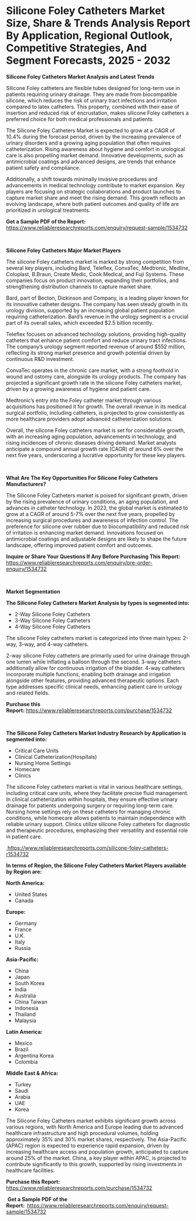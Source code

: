 <p><h1>Silicone Foley Catheters Market Size, Share & Trends Analysis Report By Application, Regional Outlook, Competitive Strategies, And Segment Forecasts, 2025 - 2032</h1></p><p><strong>Silicone Foley Catheters Market Analysis and Latest Trends</strong></p>
<p><p>Silicone Foley catheters are flexible tubes designed for long-term use in patients requiring urinary drainage. They are made from biocompatible silicone, which reduces the risk of urinary tract infections and irritation compared to latex catheters. This property, combined with their ease of insertion and reduced risk of encrustation, makes silicone Foley catheters a preferred choice for both medical professionals and patients.</p><p>The Silicone Foley Catheters Market is expected to grow at a CAGR of 10.4% during the forecast period, driven by the increasing prevalence of urinary disorders and a growing aging population that often requires catheterization. Rising awareness about hygiene and comfort in urological care is also propelling market demand. Innovative developments, such as antimicrobial coatings and advanced designs, are trends that enhance patient safety and compliance. </p><p>Additionally, a shift towards minimally invasive procedures and advancements in medical technology contribute to market expansion. Key players are focusing on strategic collaborations and product launches to capture market share and meet the rising demand. This growth reflects an evolving landscape, where both patient outcomes and quality of life are prioritized in urological treatments.</p></p>
<p><strong>Get a Sample PDF of the Report:&nbsp;</strong> <a href="https://www.reliableresearchreports.com/enquiry/request-sample/1534732?utm_campaign=3069&utm_medium=2&utm_source=Github&utm_content=ia&utm_term=16042025&utm_id=silicone-foley-catheters">https://www.reliableresearchreports.com/enquiry/request-sample/1534732</a></p>
<p>&nbsp;</p>
<p><strong>Silicone Foley Catheters Major Market Players</strong></p>
<p><p>The silicone Foley catheters market is marked by strong competition from several key players, including Bard, Teleflex, ConvaTec, Medtronic, Medline, Coloplast, B.Braun, Create Medic, Cook Medical, and Fuji Systems. These companies focus on product innovation, expanding their portfolios, and strengthening distribution channels to capture market share.</p><p>Bard, part of Becton, Dickinson and Company, is a leading player known for its innovative catheter designs. The company has seen steady growth in its urology division, supported by an increasing global patient population requiring catheterization. Bard’s revenue in the urology segment is a crucial part of its overall sales, which exceeded $2.5 billion recently.</p><p>Teleflex focuses on advanced technology solutions, providing high-quality catheters that enhance patient comfort and reduce urinary tract infections. The company’s urology segment reported revenue of around $552 million, reflecting its strong market presence and growth potential driven by continuous R&D investment.</p><p>ConvaTec operates in the chronic care market, with a strong foothold in wound and ostomy care, alongside its urology products. The company has projected a significant growth rate in the silicone Foley catheters market, driven by a growing awareness of hygiene and patient care.</p><p>Medtronic’s entry into the Foley catheter market through various acquisitions has positioned it for growth. The overall revenue in its medical surgical portfolio, including catheters, is projected to grow consistently as more healthcare providers adopt advanced catheterization solutions.</p><p>Overall, the silicone Foley catheters market is set for considerable growth, with an increasing aging population, advancements in technology, and rising incidences of chronic diseases driving demand. Market analysts anticipate a compound annual growth rate (CAGR) of around 6% over the next five years, underscoring a lucrative opportunity for these key players.</p></p>
<p>&nbsp;</p>
<p><strong>What Are The Key Opportunities For Silicone Foley Catheters Manufacturers?</strong></p>
<p><p>The Silicone Foley Catheters market is poised for significant growth, driven by the rising prevalence of urinary conditions, an aging population, and advances in catheter technology. In 2023, the global market is estimated to grow at a CAGR of around 5-7% over the next five years, propelled by increasing surgical procedures and awareness of infection control. The preference for silicone over rubber due to biocompatibility and reduced risk of irritation is enhancing market demand. Innovations focused on antimicrobial coatings and adjustable designs are likely to shape the future landscape, offering improved patient comfort and outcomes.</p></p>
<p><strong>Inquire or Share Your Questions If Any Before Purchasing This Report:</strong> <a href="https://www.reliableresearchreports.com/enquiry/pre-order-enquiry/1534732?utm_campaign=3069&utm_medium=2&utm_source=Github&utm_content=ia&utm_term=16042025&utm_id=silicone-foley-catheters">https://www.reliableresearchreports.com/enquiry/pre-order-enquiry/1534732</a></p>
<p>&nbsp;</p>
<p><strong>Market Segmentation</strong></p>
<p><strong>The Silicone Foley Catheters Market Analysis by types is segmented into:</strong></p>
<p><ul><li>2-Way Silicone Foley Catheters</li><li>3-Way Silicone Foley Catheters</li><li>4-Way Silicone Foley Catheters</li></ul></p>
<p><p>The silicone Foley catheters market is categorized into three main types: 2-way, 3-way, and 4-way catheters. </p><p>2-way silicone Foley catheters are primarily used for urine drainage through one lumen while inflating a balloon through the second. 3-way catheters additionally allow for continuous irrigation of the bladder. 4-way catheters incorporate multiple functions, enabling both drainage and irrigation alongside other features, providing advanced therapeutic options. Each type addresses specific clinical needs, enhancing patient care in urology and related fields.</p></p>
<p><strong>Purchase this Report:&nbsp;</strong><a href="https://www.reliableresearchreports.com/purchase/1534732?utm_campaign=3069&utm_medium=2&utm_source=Github&utm_content=ia&utm_term=16042025&utm_id=silicone-foley-catheters">https://www.reliableresearchreports.com/purchase/1534732</a></p>
<p>&nbsp;</p>
<p><strong>The Silicone Foley Catheters Market Industry Research by Application is segmented into:</strong></p>
<p><ul><li>Critical Care Units</li><li>Clinical Catheterization(Hospitals)</li><li>Nursing Home Settings</li><li>Homecare</li><li>Clinics</li></ul></p>
<p><p>The silicone Foley catheters market is vital in various healthcare settings, including critical care units, where they facilitate precise fluid management. In clinical catheterization within hospitals, they ensure effective urinary drainage for patients undergoing surgery or requiring long-term care. Nursing home settings rely on these catheters for managing chronic conditions, while homecare allows patients to maintain independence with reliable urinary support. Clinics utilize silicone Foley catheters for diagnostic and therapeutic procedures, emphasizing their versatility and essential role in patient care.</p></p>
<p><a href="https://www.reliableresearchreports.com/silicone-foley-catheters-r1534732?utm_campaign=3069&utm_medium=2&utm_source=Github&utm_content=ia&utm_term=16042025&utm_id=silicone-foley-catheters">&nbsp;https://www.reliableresearchreports.com/silicone-foley-catheters-r1534732</a></p>
<p><strong>In terms of Region, the Silicone Foley Catheters Market Players available by Region are:</strong></p>
<p>
    <p> <strong> North America: </strong>
        <ul>
            <li>United States</li>
            <li>Canada</li>
        </ul>
        </p> 
    <p> <strong> Europe: </strong>
        <ul>
            <li>Germany</li>
            <li>France</li>
            <li>U.K.</li>
            <li>Italy</li>
            <li>Russia</li>
        </ul>
        </p> 
    <p> <strong> Asia-Pacific: </strong>
        <ul>
            <li>China</li>
            <li>Japan</li>
            <li>South Korea</li>
            <li>India</li>
            <li>Australia</li>
            <li>China Taiwan</li>
            <li>Indonesia</li>
            <li>Thailand</li>
            <li>Malaysia</li>
        </ul>
        </p> 
    <p> <strong> Latin America: </strong>
        <ul>
            <li>Mexico</li>
            <li>Brazil</li>
            <li>Argentina Korea</li>
            <li>Colombia</li>
        </ul>
        </p> 
    <p> <strong> Middle East & Africa: </strong>
        <ul>
            <li>Turkey</li>
            <li>Saudi</li>
            <li>Arabia</li>
            <li>UAE</li>
            <li>Korea</li>
        </ul>
    </p>
    </p>
<p><p>The Silicone Foley Catheters market exhibits significant growth across various regions, with North America and Europe leading due to advanced healthcare infrastructure and high procedural volumes, holding approximately 35% and 30% market shares, respectively. The Asia-Pacific (APAC) region is expected to experience rapid expansion, driven by increasing healthcare access and population growth, anticipated to capture around 25% of the market. China, a key player within APAC, is projected to contribute significantly to this growth, supported by rising investments in healthcare facilities.</p></p>
<p><strong>Purchase this Report: </strong><a href="https://www.reliableresearchreports.com/purchase/1534732?utm_campaign=3069&utm_medium=2&utm_source=Github&utm_content=ia&utm_term=16042025&utm_id=silicone-foley-catheters">https://www.reliableresearchreports.com/purchase/1534732</a></p>
<p>&nbsp;<strong>Get a Sample PDF of the Report:&nbsp;&nbsp;</strong><a href="https://www.reliableresearchreports.com/enquiry/request-sample/1534732?utm_campaign=3069&utm_medium=2&utm_source=Github&utm_content=ia&utm_term=16042025&utm_id=silicone-foley-catheters">https://www.reliableresearchreports.com/enquiry/request-sample/1534732</a></p>
<p><strong></strong></p>
<p><p></p><p></p><p></p></p>